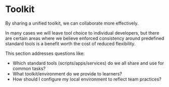 # Toolkit

By sharing a unified toolkit, we can collaborate more effectively.

In many cases we will leave tool choice to individual developers, but there are certain areas where we believe enforced consistency around predefined standard tools is a benefit worth the cost of reduced flexibility.

This section addresses questions like:

- Which standard tools (scripts/apps/services) do we all share and use for common tasks?
- What toolkit/environment do we provide to learners?
- How should I configure my local environment to reflect team practices?